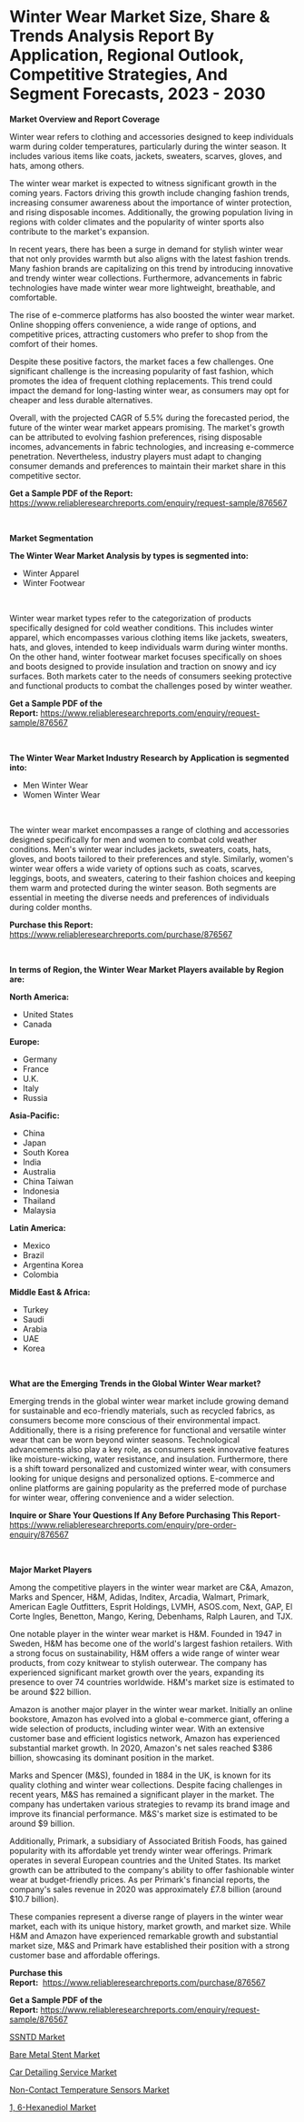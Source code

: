 <p><h1>Winter Wear Market Size, Share & Trends Analysis Report By Application, Regional Outlook, Competitive Strategies, And Segment Forecasts, 2023 - 2030</h1></p><p><strong>Market Overview and Report Coverage</strong></p>
<p><p>Winter wear refers to clothing and accessories designed to keep individuals warm during colder temperatures, particularly during the winter season. It includes various items like coats, jackets, sweaters, scarves, gloves, and hats, among others.</p><p>The winter wear market is expected to witness significant growth in the coming years. Factors driving this growth include changing fashion trends, increasing consumer awareness about the importance of winter protection, and rising disposable incomes. Additionally, the growing population living in regions with colder climates and the popularity of winter sports also contribute to the market's expansion.</p><p>In recent years, there has been a surge in demand for stylish winter wear that not only provides warmth but also aligns with the latest fashion trends. Many fashion brands are capitalizing on this trend by introducing innovative and trendy winter wear collections. Furthermore, advancements in fabric technologies have made winter wear more lightweight, breathable, and comfortable.</p><p>The rise of e-commerce platforms has also boosted the winter wear market. Online shopping offers convenience, a wide range of options, and competitive prices, attracting customers who prefer to shop from the comfort of their homes.</p><p>Despite these positive factors, the market faces a few challenges. One significant challenge is the increasing popularity of fast fashion, which promotes the idea of frequent clothing replacements. This trend could impact the demand for long-lasting winter wear, as consumers may opt for cheaper and less durable alternatives.</p><p>Overall, with the projected CAGR of 5.5% during the forecasted period, the future of the winter wear market appears promising. The market's growth can be attributed to evolving fashion preferences, rising disposable incomes, advancements in fabric technologies, and increasing e-commerce penetration. Nevertheless, industry players must adapt to changing consumer demands and preferences to maintain their market share in this competitive sector.</p></p>
<p><strong>Get a Sample PDF of the Report:</strong> <a href="https://www.reliableresearchreports.com/enquiry/request-sample/876567">https://www.reliableresearchreports.com/enquiry/request-sample/876567</a></p>
<p>&nbsp;</p>
<p><strong>Market Segmentation</strong></p>
<p><strong>The Winter Wear Market Analysis by types is segmented into:</strong></p>
<p><ul><li>Winter Apparel</li><li>Winter Footwear</li></ul></p>
<p>&nbsp;</p>
<p><p>Winter wear market types refer to the categorization of products specifically designed for cold weather conditions. This includes winter apparel, which encompasses various clothing items like jackets, sweaters, hats, and gloves, intended to keep individuals warm during winter months. On the other hand, winter footwear market focuses specifically on shoes and boots designed to provide insulation and traction on snowy and icy surfaces. Both markets cater to the needs of consumers seeking protective and functional products to combat the challenges posed by winter weather.</p></p>
<p><strong>Get a Sample PDF of the Report:</strong>&nbsp;<a href="https://www.reliableresearchreports.com/enquiry/request-sample/876567">https://www.reliableresearchreports.com/enquiry/request-sample/876567</a></p>
<p>&nbsp;</p>
<p><strong>The Winter Wear Market Industry Research by Application is segmented into:</strong></p>
<p><ul><li>Men Winter Wear</li><li>Women Winter Wear</li></ul></p>
<p>&nbsp;</p>
<p><p>The winter wear market encompasses a range of clothing and accessories designed specifically for men and women to combat cold weather conditions. Men's winter wear includes jackets, sweaters, coats, hats, gloves, and boots tailored to their preferences and style. Similarly, women's winter wear offers a wide variety of options such as coats, scarves, leggings, boots, and sweaters, catering to their fashion choices and keeping them warm and protected during the winter season. Both segments are essential in meeting the diverse needs and preferences of individuals during colder months.</p></p>
<p><strong>Purchase this Report:</strong>&nbsp; <a href="https://www.reliableresearchreports.com/purchase/876567">https://www.reliableresearchreports.com/purchase/876567</a></p>
<p>&nbsp;</p>
<p><strong>In terms of Region, the Winter Wear Market Players available by Region are:</strong></p>
<p>
    <p> <strong> North America: </strong>
        <ul>
            <li>United States</li>
            <li>Canada</li>
        </ul>
        </p> 
    <p> <strong> Europe: </strong>
        <ul>
            <li>Germany</li>
            <li>France</li>
            <li>U.K.</li>
            <li>Italy</li>
            <li>Russia</li>
        </ul>
        </p> 
    <p> <strong> Asia-Pacific: </strong>
        <ul>
            <li>China</li>
            <li>Japan</li>
            <li>South Korea</li>
            <li>India</li>
            <li>Australia</li>
            <li>China Taiwan</li>
            <li>Indonesia</li>
            <li>Thailand</li>
            <li>Malaysia</li>
        </ul>
        </p> 
    <p> <strong> Latin America: </strong>
        <ul>
            <li>Mexico</li>
            <li>Brazil</li>
            <li>Argentina Korea</li>
            <li>Colombia</li>
        </ul>
        </p> 
    <p> <strong> Middle East & Africa: </strong>
        <ul>
            <li>Turkey</li>
            <li>Saudi</li>
            <li>Arabia</li>
            <li>UAE</li>
            <li>Korea</li>
        </ul>
    </p>
    </p>
<p>&nbsp;</p>
<p><strong>What are the Emerging Trends in the Global Winter Wear market?</strong></p>
<p><p>Emerging trends in the global winter wear market include growing demand for sustainable and eco-friendly materials, such as recycled fabrics, as consumers become more conscious of their environmental impact. Additionally, there is a rising preference for functional and versatile winter wear that can be worn beyond winter seasons. Technological advancements also play a key role, as consumers seek innovative features like moisture-wicking, water resistance, and insulation. Furthermore, there is a shift toward personalized and customized winter wear, with consumers looking for unique designs and personalized options. E-commerce and online platforms are gaining popularity as the preferred mode of purchase for winter wear, offering convenience and a wider selection.</p></p>
<p><strong>Inquire or Share Your Questions If Any Before Purchasing This Report</strong>- <a href="https://www.reliableresearchreports.com/enquiry/pre-order-enquiry/876567">https://www.reliableresearchreports.com/enquiry/pre-order-enquiry/876567</a></p>
<p>&nbsp;</p>
<p><strong>Major Market Players</strong></p>
<p><p>Among the competitive players in the winter wear market are C&A, Amazon, Marks and Spencer, H&M, Adidas, Inditex, Arcadia, Walmart, Primark, American Eagle Outfitters, Esprit Holdings, LVMH, ASOS.com, Next, GAP, El Corte Ingles, Benetton, Mango, Kering, Debenhams, Ralph Lauren, and TJX.</p><p>One notable player in the winter wear market is H&M. Founded in 1947 in Sweden, H&M has become one of the world's largest fashion retailers. With a strong focus on sustainability, H&M offers a wide range of winter wear products, from cozy knitwear to stylish outerwear. The company has experienced significant market growth over the years, expanding its presence to over 74 countries worldwide. H&M's market size is estimated to be around $22 billion.</p><p>Amazon is another major player in the winter wear market. Initially an online bookstore, Amazon has evolved into a global e-commerce giant, offering a wide selection of products, including winter wear. With an extensive customer base and efficient logistics network, Amazon has experienced substantial market growth. In 2020, Amazon's net sales reached $386 billion, showcasing its dominant position in the market.</p><p>Marks and Spencer (M&S), founded in 1884 in the UK, is known for its quality clothing and winter wear collections. Despite facing challenges in recent years, M&S has remained a significant player in the market. The company has undertaken various strategies to revamp its brand image and improve its financial performance. M&S's market size is estimated to be around $9 billion.</p><p>Additionally, Primark, a subsidiary of Associated British Foods, has gained popularity with its affordable yet trendy winter wear offerings. Primark operates in several European countries and the United States. Its market growth can be attributed to the company's ability to offer fashionable winter wear at budget-friendly prices. As per Primark's financial reports, the company's sales revenue in 2020 was approximately £7.8 billion (around $10.7 billion).</p><p>These companies represent a diverse range of players in the winter wear market, each with its unique history, market growth, and market size. While H&M and Amazon have experienced remarkable growth and substantial market size, M&S and Primark have established their position with a strong customer base and affordable offerings.</p></p>
<p><strong>Purchase this Report:</strong>&nbsp;&nbsp;<a href="https://www.reliableresearchreports.com/purchase/876567">https://www.reliableresearchreports.com/purchase/876567</a></p>
<p></p>
<p><strong>Get a Sample PDF of the Report:</strong>&nbsp;<a href="https://www.reliableresearchreports.com/enquiry/request-sample/876567">https://www.reliableresearchreports.com/enquiry/request-sample/876567</a></p>
<p><p><a href="https://www.reportprime.com/ssntd-r2510">SSNTD Market</a></p><p><a href="https://issuu.com/reportprime-2/docs/bare-metal-stent-market-size-2030.pptx?fr=xKAE9_zU1NQ">Bare Metal Stent Market</a></p><p><a href="https://www.reportprime.com/car-detailing-service-r11321">Car Detailing Service Market</a></p><p><a href="https://medium.com/@rebeccabower1903/non-contact-temperature-sensors-market-size-growth-forecast-2023-2030-20ba24a4b827">Non-Contact Temperature Sensors Market</a></p><p><a href="https://medium.com/@dianafisher1927/1-6-hexanediol-market-size-growth-forecast-2023-2030-1a9895eabcce">1, 6-Hexanediol Market</a></p></p>